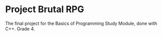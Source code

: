 # Project Brutal RPG

The final project for the Basics of Programming Study Module, done with C++. Grade 4.
